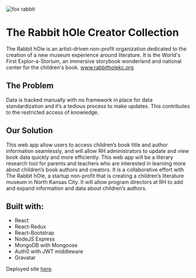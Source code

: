 ![fox rabbit](https://rabbit-hole-creator-collection.herokuapp.com/static/media/brand.05202109.svg)

# The Rabbit hOle Creator Collection
The Rabbit hOle is an artist-driven non-profit organization dedicated to the creation of a new museum experience around literature. It is the World's First Explor-a-Storium, an immersive storybook wonderland and national center for the children's book.
www.rabbitholekc.org

## The Problem
Data is tracked manually with no framework in place for data standardization and it’s a tedious process to make updates. This contributes to the restricted access of knowledge.

## Our Solution
This web app allow users to access children’s book title and author information seamlessly, and will allow RH administrators to update and view book data quickly and more efficiently. This web app will be a literary research tool for parents and teachers who are interested in learning more about children’s book authors and creators. It is a collaborative effort with The Rabbit hOle, a startup non-profit that is creating a children’s literature museum in North Kansas City. It will allow program directors at RH to add and expand information and data about children’s authors.

## Built with: 
* React
* React-Redux
* React-Bootstrap
* NodeJS Express
* MongoDB with Mongoose
* Auth0 with JWT middleware
* Gravatar

Deployed site [here](https://rabbit-hole-creator-collection.herokuapp.com/).